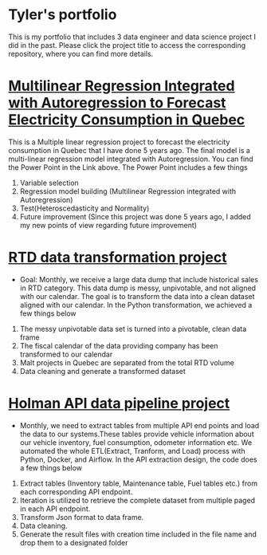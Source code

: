 # Tyler's portfolio
This is my portfolio that includes 3 data engineer and data science project I did in the past. Please click the project title to access the corresponding repository, where you can find more details.

# [Multilinear Regression Integrated with Autoregression to Forecast Electricity Consumption in Quebec](https://github.com/huangyue1752/Multiple-Regression-Analysis-for-Electricity-Consumption)
This is a Multiple linear regression project to forecast the electricity consumption in Quebec that I have done 5 years ago. The final model is a multi-linear regression model integrated with Autoregression. You can find the Power Point in the Link above. 
The Power Point includes a few things
1) Variable selection 
2) Regression model building (Multilinear Regression integrated with Autoregression)
3) Test(Heteroscedasticity and Normality)
4) Future improvement (Since this project was done 5 years ago, I added my new points of view regarding future improvement)


# [RTD data transformation project](https://github.com/huangyue1752/RTD-data-transformation)
- Goal: Monthly, we receive a large data dump that include historical sales in RTD category. This data dump is messy, unpivotable, and not aligned with our calendar. The goal is to transform the data into a clean dataset aligned with our calendar.
  In the Python transformation, we achieved a few things below
1) The messy unpivotable data set is turned into a pivotable, clean data frame
2) The fiscal calendar of the data providing company has been transformed to our calendar
3) Malt projects in Quebec are separated from the total RTD volume
4) Data cleaning and generate a transformed dataset



# [Holman API data pipeline project](https://github.com/huangyue1752/Holman-ETL-Project)
- Monthly, we need to extract tables from multiple API end points and load the data to our systems.These tables provide vehicle information about our vehicle inventory, fuel consumption, odometer information etc. We automated the whole ETL(Extract, Tranform, and Load) process with Python, Docker, and Airflow.
  In the API extraction design, the code does a few things below
1) Extract tables (Inventory table, Maintenance table, Fuel tables etc.) from each corresponding API endpoint.
2) Iteration is utilized to retrieve the complete dataset from multiple paged in each API endpoint.
3) Transform Json format to data frame. 
4) Data cleaning.
5) Generate the result files with creation time included in the file name and drop them to a designated folder
